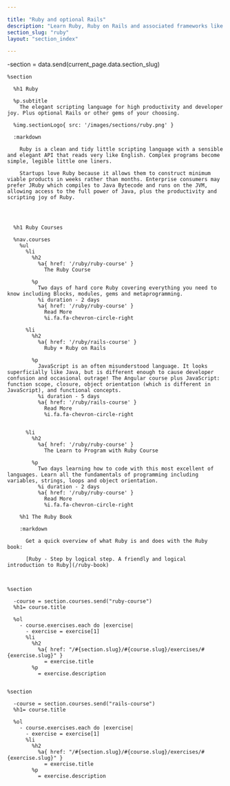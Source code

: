 ```yaml
---

title: "Ruby and optional Rails"
description: "Learn Ruby, Ruby on Rails and associated frameworks like Sinatra and Middleman from an someone who actually uses them. Live coding, Q&A,practical workshops, deep theory and lots of real world exercises."
section_slug: "ruby"
layout: "section_index"

---
```


-section = data.send(current_page.data.section_slug)

    %section

      %h1 Ruby

      %p.subtitle
        The elegant scripting language for high productivity and developer joy. Plus optional Rails or other gems of your choosing.

      %img.sectionLogo{ src: '/images/sections/ruby.png' }

      :markdown

        Ruby is a clean and tidy little scripting language with a sensible and elegant API that reads very like English. Complex programs become simple, legible little one liners.

        Startups love Ruby because it allows them to construct minimum viable products in weeks rather than months. Enterprise consumers may prefer JRuby which compiles to Java Bytecode and runs on the JVM, allowing access to the full power of Java, plus the productivity and scripting joy of Ruby.




      %h1 Ruby Courses

      %nav.courses
        %ul
          %li
            %h2
              %a{ href: '/ruby/ruby-course' }
                The Ruby Course

            %p
              Two days of hard core Ruby covering everything you need to know including Blocks, modules, gems and metaprogramming.
              %i duration - 2 days
              %a{ href: '/ruby/ruby-course' }
                Read More
                %i.fa.fa-chevron-circle-right

          %li
            %h2
              %a{ href: '/ruby/rails-course' }
                Ruby + Ruby on Rails

            %p
              JavaScript is an often misunderstood language. It looks superficially like Java, but is different enough to cause developer confusion and occasional outrage! The Angular course plus JavaScript: function scope, closure, object orientation (which is different in JavaScript), and functional concepts.
              %i duration - 5 days
              %a{ href: '/ruby/rails-course' }
                Read More
                %i.fa.fa-chevron-circle-right


          %li
            %h2
              %a{ href: '/ruby/ruby-course' }
                The Learn to Program with Ruby Course

            %p
              Two days learning how to code with this most excellent of languages. Learn all the fundamentals of programming including variables, strings, loops and object orientation.
              %i duration - 2 days
              %a{ href: '/ruby/ruby-course' }
                Read More
                %i.fa.fa-chevron-circle-right

        %h1 The Ruby Book

        :markdown

          Get a quick overview of what Ruby is and does with the Ruby book:

          [Ruby - Step by logical step. A friendly and logical introduction to Ruby](/ruby-book)



    %section

      -course = section.courses.send("ruby-course")
      %h1= course.title

      %ol
        - course.exercises.each do |exercise|
          - exercise = exercise[1]
          %li
            %h2
              %a{ href: "/#{section.slug}/#{course.slug}/exercises/#{exercise.slug}" }
                = exercise.title
            %p
              = exercise.description


    %section

      -course = section.courses.send("rails-course")
      %h1= course.title

      %ol
        - course.exercises.each do |exercise|
          - exercise = exercise[1]
          %li
            %h2
              %a{ href: "/#{section.slug}/#{course.slug}/exercises/#{exercise.slug}" }
                = exercise.title
            %p
              = exercise.description
